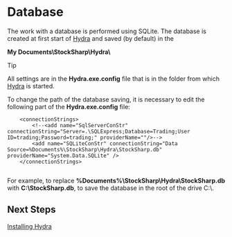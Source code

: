 # Database

The work with a database is performed using SQLite. The database is created at first start of [Hydra](Hydra.md) and saved (by default) in the

**My Documents\\StockSharp\\Hydra\\**

> [!TIP]
> All settings are in the **Hydra.exe.config** file that is in the folder from which [Hydra](Hydra.md) is started.

To change the path of the database saving, it is necessary to edit the following part of the **Hydra.exe.config** file:

```none
	<connectionStrings>
		<!--<add name="SqlServerConStr" connectionString="Server=.\SQLExpress;Database=Trading;User ID=trading;Password=trading;" providerName=""/>-->
		<add name="SQLiteConStr" connectionString="Data Source=%Documents%\StockSharp\Hydra\StockSharp.db" providerName="System.Data.SQLite" />
	</connectionStrings>
		
```

For example, to replace **%Documents%\\StockSharp\\Hydra\\StockSharp.db** with **C:\\StockSharp.db**, to save the database in the root of the drive C:\\.

## Next Steps

[Installing Hydra](HydraUsing.md)
